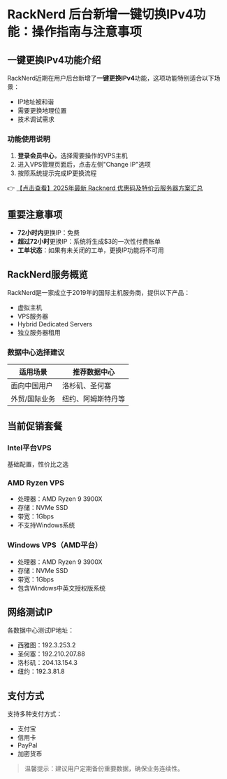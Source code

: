 # RackNerd 后台新增一键切换IPv4功能：操作指南与注意事项

## 一键更换IPv4功能介绍

RackNerd近期在用户后台新增了**一键更换IPv4**功能，这项功能特别适合以下场景：
- IP地址被和谐
- 需要更换地理位置
- 技术调试需求

### 功能使用说明

1. **登录会员中心**，选择需要操作的VPS主机
2. 进入VPS管理页面后，点击左侧"Change IP"选项
3. 按照系统提示完成IP更换流程

👉 [【点击查看】2025年最新 Racknerd 优惠码及特价云服务器方案汇总](https://bit.ly/Rack_Nerd)

## 重要注意事项

- **72小时内**更换IP：免费
- **超过72小时**更换IP：系统将生成$3的一次性付费账单
- **工单状态**：如果有未关闭的工单，更换IP功能将不可用

## RackNerd服务概览

RackNerd是一家成立于2019年的国际主机服务商，提供以下产品：
- 虚拟主机
- VPS服务器
- Hybrid Dedicated Servers
- 独立服务器租用

### 数据中心选择建议

| 适用场景 | 推荐数据中心 |
|---------|------------|
| 面向中国用户 | 洛杉矶、圣何塞 |
| 外贸/国际业务 | 纽约、阿姆斯特丹等 |

## 当前促销套餐

### Intel平台VPS
基础配置，性价比之选

### AMD Ryzen VPS
- 处理器：AMD Ryzen 9 3900X
- 存储：NVMe SSD
- 带宽：1Gbps
- 不支持Windows系统

### Windows VPS（AMD平台）
- 处理器：AMD Ryzen 9 3900X
- 存储：NVMe SSD
- 带宽：1Gbps
- 包含Windows中英文授权版系统

## 网络测试IP

各数据中心测试IP地址：
- 西雅图：192.3.253.2
- 圣何塞：192.210.207.88
- 洛杉矶：204.13.154.3
- 纽约：192.3.81.8

## 支付方式

支持多种支付方式：
- 支付宝
- 信用卡
- PayPal
- 加密货币

> 温馨提示：建议用户定期备份重要数据，确保业务连续性。